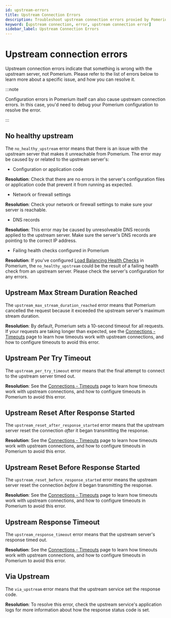 ```yaml
---
id: upstream-errors
title: Upstream Connection Errors
description: Troubleshoot upstream connection errors proxied by Pomerium.
keyword: [upstream connection, error, upstream connection error]
sidebar_label: Upstream Connection Errors
---
```


# Upstream connection errors

Upstream connection errors indicate that something is wrong with the upstream server, not Pomerium. Please refer to the list of errors below to learn more about a specific issue, and how you can resolve it.

:::note

Configuration errors in Pomerium itself can also cause upstream connection errors. In this case, you'd need to debug your Pomerium configuration to resolve the error.

:::

## No healthy upstream

The `no_healthy_upstream` error means that there is an issue with the upstream server that makes it unreachable from Pomerium. The error may be caused by or related to the upstream server's:

- Configuration or application code

**Resolution**: Check that there are no errors in the server's configuration files or application code that prevent it from running as expected.

- Network or firewall settings

**Resolution**: Check your network or firewall settings to make sure your server is reachable. 

- DNS records

**Resolution**: This error may be caused by unresolveable DNS records applied to the upstream server. Make sure the server's DNS records are pointing to the correct IP address. 

- Failing health checks configured in Pomerium

**Resolution**: If you've configured [Load Balancing Health Checks](/docs/reference/routes/load-balancing#health-checks) in Pomerium, the `no_healthy_upstream` could be the result of a failing health check from an upstream server. Please check the server's configuration for any errors. 

## Upstream Max Stream Duration Reached

The `upstream_max_stream_duration_reached` error means that Pomerium cancelled the request because it exceeded the upstream server's maximum stream duration. 

**Resolution**: By default, Pomerium sets a 10-second timeout for all requests. If your requests are taking longer than expected, see the [Connections - Timeouts](/docs/internals/connection#timeouts) page to learn how timeouts work with upstream connections, and how to configure timeouts to avoid this error.  

## Upstream Per Try Timeout

The `upstream_per_try_timeout` error means that the final attempt to connect to the upstream server timed out. 


**Resolution**: See the [Connections - Timeouts](/docs/internals/connection#timeouts) page to learn how timeouts work with upstream connections, and how to configure timeouts in Pomerium to avoid this error. 

## Upstream Reset After Response Started

The `upstream_reset_after_response_started` error means that the upstream server reset the connection _after_ it began transmitting the response.

**Resolution**: See the [Connections - Timeouts](/docs/internals/connection#timeouts) page to learn how timeouts work with upstream connections, and how to configure timeouts in Pomerium to avoid this error. 

## Upstream Reset Before Response Started

The `upstream_reset_before_response_started` error means the upstream server reset the connection _before_ it began transmitting the response.

**Resolution**: See the [Connections - Timeouts](/docs/internals/connection#timeouts) page to learn how timeouts work with upstream connections, and how to configure timeouts in Pomerium to avoid this error. 

## Upstream Response Timeout

The `upstream_response_timeout` error means that the upstream server's response timed out. 

**Resolution**: See the [Connections - Timeouts](/docs/internals/connection#timeouts) page to learn how timeouts work with upstream connections, and how to configure timeouts in Pomerium to avoid this error. 

## Via Upstream

The `via_upstream` error means that the upstream service set the response code.

**Resolution**: To resolve this error, check the upstream service's application logs for more information about how the response status code is set.




